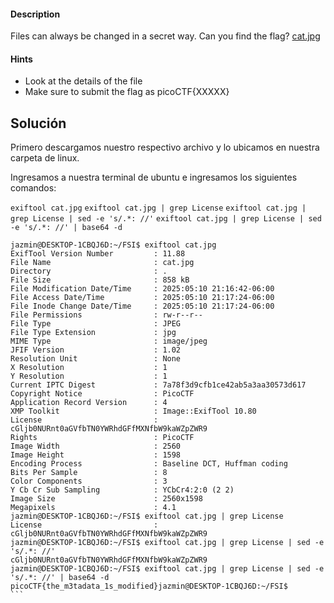 #### Description

[](https://github.com/JazSparrow/Hacking-notes-2025/blob/main/Hacking-notes-2025/PicoCTF/Tarea%203%20-%20Forensic/01_information.md#description)

Files can always be changed in a secret way. Can you find the flag? [cat.jpg](https://mercury.picoctf.net/static/e5825f58ef798fdd1af3f6013592a971/cat.jpg)

#### Hints

[](https://github.com/JazSparrow/Hacking-notes-2025/blob/main/Hacking-notes-2025/PicoCTF/Tarea%203%20-%20Forensic/01_information.md#hints)

- Look at the details of the file
- Make sure to submit the flag as picoCTF{XXXXX}

## Solución

[](https://github.com/JazSparrow/Hacking-notes-2025/blob/main/Hacking-notes-2025/PicoCTF/Tarea%203%20-%20Forensic/01_information.md#soluci%C3%B3n)

Primero descargamos nuestro respectivo archivo y lo ubicamos en nuestra carpeta de linux.

Ingresamos a nuestra terminal de ubuntu e ingresamos los siguientes comandos:

`exiftool cat.jpg` `exiftool cat.jpg | grep License` `exiftool cat.jpg | grep License | sed -e 's/.*: //'` `exiftool cat.jpg | grep License | sed -e 's/.*: //' | base64 -d`


````
jazmin@DESKTOP-1CBQJ6D:~/FSI$ exiftool cat.jpg
ExifTool Version Number         : 11.88
File Name                       : cat.jpg
Directory                       : .
File Size                       : 858 kB
File Modification Date/Time     : 2025:05:10 21:16:42-06:00
File Access Date/Time           : 2025:05:10 21:17:24-06:00
File Inode Change Date/Time     : 2025:05:10 21:17:24-06:00
File Permissions                : rw-r--r--
File Type                       : JPEG
File Type Extension             : jpg
MIME Type                       : image/jpeg
JFIF Version                    : 1.02
Resolution Unit                 : None
X Resolution                    : 1
Y Resolution                    : 1
Current IPTC Digest             : 7a78f3d9cfb1ce42ab5a3aa30573d617
Copyright Notice                : PicoCTF
Application Record Version      : 4
XMP Toolkit                     : Image::ExifTool 10.80
License                         : cGljb0NURnt0aGVfbTN0YWRhdGFfMXNfbW9kaWZpZWR9
Rights                          : PicoCTF
Image Width                     : 2560
Image Height                    : 1598
Encoding Process                : Baseline DCT, Huffman coding
Bits Per Sample                 : 8
Color Components                : 3
Y Cb Cr Sub Sampling            : YCbCr4:2:0 (2 2)
Image Size                      : 2560x1598
Megapixels                      : 4.1
jazmin@DESKTOP-1CBQJ6D:~/FSI$ exiftool cat.jpg | grep License
License                         : cGljb0NURnt0aGVfbTN0YWRhdGFfMXNfbW9kaWZpZWR9
jazmin@DESKTOP-1CBQJ6D:~/FSI$ exiftool cat.jpg | grep License | sed -e 's/.*: //'
cGljb0NURnt0aGVfbTN0YWRhdGFfMXNfbW9kaWZpZWR9
jazmin@DESKTOP-1CBQJ6D:~/FSI$ exiftool cat.jpg | grep License | sed -e 's/.*: //' | base64 -d
picoCTF{the_m3tadata_1s_modified}jazmin@DESKTOP-1CBQJ6D:~/FSI$
```